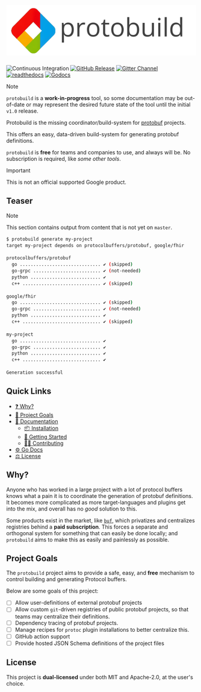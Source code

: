 # ![`protobuild`](docs/src/logo.png)

![Continuous Integration](https://img.shields.io/github/actions/workflow/status/bitwizeshift/protobuild/.github%2Fworkflows%2Fcontinuous-integration.yaml?logo=github)
[![GitHub Release](https://img.shields.io/github/v/release/bitwizeshift/protobuild?include_prereleases)][github-releases]
[![Gitter Channel](https://img.shields.io/badge/matrix-%23protobuild-darkcyan?logo=gitter)][gitter-channel]
[![readthedocs](https://img.shields.io/badge/docs-readthedocs-blue?logo=readthedocs&logoColor=white)][docs]
[![Godocs](https://img.shields.io/badge/docs-godocs-blue?logo=go&logoColor=white)][go-docs]

[gitter-channel]: https://matrix.to/#/#protobuild:gitter.im
[docs]: https://bitwizeshift.github.io/protobuild/
[go-docs]: https://bitwizeshift.github.io/protobuild/pkg/github.com/bitwizeshift/protobuild
[github-releases]: https://github.com/bitwizeshift/protobuild/releases

> [!NOTE]
> `protobuild` is a **work-in-progress** tool, so some documentation may be
> out-of-date or may represent the desired future state of the tool until the
> initial `v1.0` release.

Protobuild is the missing coordinator/build-system for [protobuf] projects.

This offers an easy, data-driven build-system for generating protobuf
definitions.

`protobuild` is **free** for teams and companies to use, and always will be.
No subscription is required, like _some other tools_.

> [!IMPORTANT]
> This is not an official supported Google product.

## Teaser

> [!NOTE]
> This section contains output from content that is not yet on `master`.

```bash
$ protobuild generate my-project
target my-project depends on protocolbuffers/protobuf, google/fhir

protocolbuffers/protobuf
  go .............................. ✔ (skipped)
  go-grpc ......................... ✔ (not-needed)
  python .......................... ✔
  c++ ............................. ✔ (skipped)

google/fhir
  go .............................. ✔ (skipped)
  go-grpc ......................... ✔ (not-needed)
  python .......................... ✔
  c++ ............................. ✔ (skipped)

my-project
  go .............................. ✔
  go-grpc ......................... ✔
  python .......................... ✔
  c++ ............................. ✔

Generation successful
```

## Quick Links

* [❓ Why?](#why)
* [🥅 Project Goals](#project-goals)
* [📖 Documentation](https://bitwizeshift.github.io/protobuild)
  * [📦 Installation](https://bitwizeshift.github.io/protobuild)
  * [🚀 Getting Started](https://bitwizeshift.github.io/protobuild)
  * [🙋‍♂️ Contributing](https://bitwizeshift.github.io/protobuild)
* [⚙️ Go Docs](https://bitwizeshift.github.io/protobuild/pkg/github.com/bitwizeshift/protobuild)
* [⚖️ License](#license)

## Why?

Anyone who has worked in a large project with a lot of protocol buffers knows
what a pain it is to coordinate the generation of protobuf definitions. It
becomes more complicated as more target-languages and plugins get into the mix,
and overall has no _good_ solution to this.

Some products exist in the market, like [`buf`], which privatizes and
centralizes registries behind a **paid subscription**. This forces a separate
and orthogonal system for something that can easily be done locally; and
`protobuild` aims to make this as easily and painlessly as possible.

## Project Goals

The `protobuild` project aims to provide a safe, easy, and **free** mechanism
to control building and generating Protocol buffers.

Below are some goals of this project:

* [ ] Allow user-definitions of external protobuf projects
* [ ] Allow custom `git`-driven registries of public protobuf projects, so that
      teams may centralize their definitions.
* [ ] Dependency tracing of protobuf projects.
* [ ] Manage recipes for `protoc` plugin installations to better centralize this.
* [ ] GitHub action support
* [ ] Provide hosted JSON Schema definitions of the project files

## License

This project is **dual-licensed** under both MIT and Apache-2.0, at the
user's choice.

[protobuf]: https://protobuf.dev "Protocol Buffers"
[`buf`]: https://buf.build/ "buf.build"
